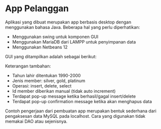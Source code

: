 # App Pelanggan #
Aplikasi yang dibuat merupakan app berbasis desktop dengan menggunakan bahasa Java. Beberapa hal yang perlu diperhatikan:
* Menggunakan swing untuk komponen GUI
* Menggunakan MariaDB dari LAMPP untuk penyimpanan data
* Menggunakan Netbeans 12 

GUI yang ditampilkan adalah sebagai berikut: <menyusul>

Keterangan tambahan:
* Tahun lahir ditentukan 1990-2000
* Jenis member: silver, gold, platinum
* Operasi: insert, delete, select 
* Id member diberikan manual (tidak auto increment)
* Terdapat pop-up message ketika berhasil/gagal insert/delete
* Terdapat pop-up confirmation message ketika akan menghapus data

Contoh pengerjaan dari pembuatan app merupakan bentuk sederhana dari pengaksesan data MySQL pada localhost. 
Cara yang digunakan tidak memakai DAO atau sejenisnya. 
